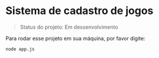 # Sistema de cadastro de jogos

>Status do projeto: Em dessenvolvimento

Para rodar esse projeto em sua máquina, por favor digite:

```
node app.js 
```
